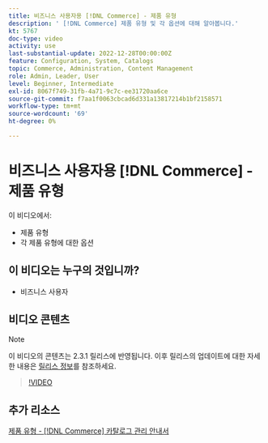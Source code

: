 ```yaml
---
title: 비즈니스 사용자용 [!DNL Commerce] - 제품 유형
description: ' [!DNL Commerce] 제품 유형 및 각 옵션에 대해 알아봅니다.'
kt: 5767
doc-type: video
activity: use
last-substantial-update: 2022-12-28T00:00:00Z
feature: Configuration, System, Catalogs
topic: Commerce, Administration, Content Management
role: Admin, Leader, User
level: Beginner, Intermediate
exl-id: 8067f749-31fb-4a71-9c7c-ee31720aa6ce
source-git-commit: f7aa1f0063cbcad6d331a13817214b1bf2158571
workflow-type: tm+mt
source-wordcount: '69'
ht-degree: 0%

---
```


# 비즈니스 사용자용 [!DNL Commerce] - 제품 유형

이 비디오에서:

- 제품 유형
- 각 제품 유형에 대한 옵션

## 이 비디오는 누구의 것입니까?

- 비즈니스 사용자

## 비디오 콘텐츠

>[!NOTE]
>
>이 비디오의 콘텐츠는 2.3.1 릴리스에 반영됩니다. 이후 릴리스의 업데이트에 대한 자세한 내용은 [릴리스 정보](https://experienceleague.adobe.com/docs/commerce-operations/release/notes/overview.html?lang=ko)를 참조하세요.

>[!VIDEO](https://video.tv.adobe.com/v/330021?quality=12&learn=on&captions=kor)

## 추가 리소스

[제품 유형 - [!DNL Commerce] 카탈로그 관리 안내서](https://experienceleague.adobe.com/docs/commerce-admin/catalog/products/product-create.html?lang=ko#product-types)
